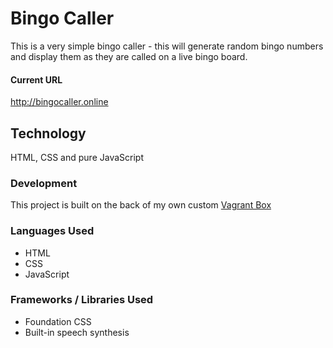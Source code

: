 # Bingo Caller
This is a very simple bingo caller - this will generate random bingo numbers and display them as they are called on a live bingo board.

#### Current URL
http://bingocaller.online

## Technology
HTML, CSS and pure JavaScript

### Development
This project is built on the back of my own custom [Vagrant Box](https://github.com/codemasterkarol/vagrantbox)

### Languages Used
- HTML
- CSS
- JavaScript

### Frameworks / Libraries Used
- Foundation CSS
- Built-in speech synthesis
